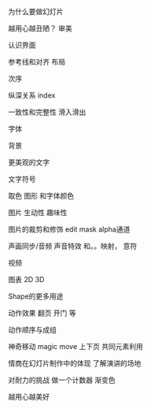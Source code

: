 为什么要做幻灯片

越用心越丑陋？  审美

认识界面

参考线和对齐  布局

次序

纵深关系  index

一致性和完整性                    滑入滑出

字体 

背景

更美观的文字

文字符号

取色                    图形 和字体颜色   

图片    生动性  趣味性     

图片的裁剪和修饰     edit mask          alpha通道

声画同步/音频         声音特效   和。。映射， 意符

视频   

图表     2D   3D

Shape的更多用途 

动作效果                 翻页  开门   等

动作顺序与成组

神奇移动  magic move     上下页 共同元素利用 

情商在幻灯片制作中的体现    了解演讲的场地

对耐力的挑战  做一个计数器          渐变色      

越用心越美好           

